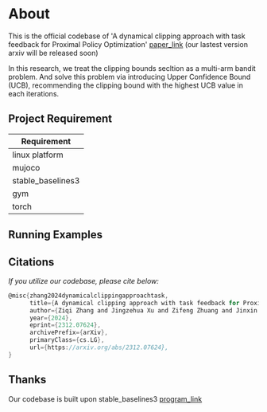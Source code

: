 # About
This is the official codebase of 'A dynamical clipping approach with task feedback for Proximal Policy Optimization' [paper_link](https://arxiv.org/abs/2312.07624) (our lastest version arxiv will be released soon)

In this research, we treat the clipping bounds secltion as a multi-arm bandit problem. And solve this problem via introducing Upper Confidence Bound (UCB), recommending the clipping bound with the highest UCB value in each iterations.

## Project Requirement

| Requirement      | 
| ----------- | 
| linux platform      | 
|mujoco|
| stable_baselines3   |
|gym|
| torch   |

## Running Examples


## Citations

*If you utilize our codebase, please cite below:*
```c
@misc{zhang2024dynamicalclippingapproachtask,
      title={A dynamical clipping approach with task feedback for Proximal Policy Optimization}, 
      author={Ziqi Zhang and Jingzehua Xu and Zifeng Zhuang and Jinxin Liu and Donglin wang and Shuai Zhang},
      year={2024},
      eprint={2312.07624},
      archivePrefix={arXiv},
      primaryClass={cs.LG},
      url={https://arxiv.org/abs/2312.07624}, 
}
```

## Thanks 

Our codebase is built upon stable_baselines3 [program_link](https://github.com/DLR-RM/stable-baselines3)
